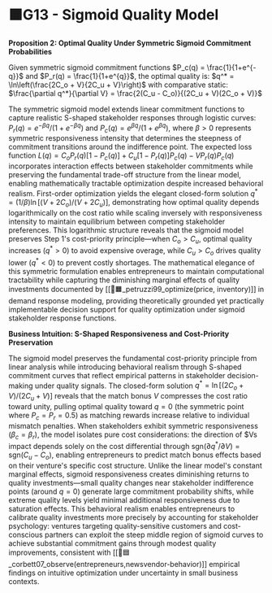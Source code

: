 # 🟧G13 - Sigmoid Quality Model

**Proposition 2: Optimal Quality Under Symmetric Sigmoid Commitment Probabilities**

Given symmetric sigmoid commitment functions $P_c(q) = \frac{1}{1+e^{-q}}$ and $P_r(q) = \frac{1}{1+e^{q}}$, the optimal quality is: $q^* = \ln\left(\frac{2C_o + V}{2C_u + V}\right)$ with comparative static: $\frac{\partial q^*}{\partial V} = \frac{2(C_u - C_o)}{(2C_u + V)(2C_o + V)}$

The symmetric sigmoid model extends linear commitment functions to capture realistic S-shaped stakeholder responses through logistic curves: $P_r(q) = e^{-βq}/(1 + e^{-βq})$ and $P_c(q) = e^{βq}/(1 + e^{βq})$, where $β > 0$ represents symmetric responsiveness intensity that determines the steepness of commitment transitions around the indifference point. The expected loss function $L(q) = C_o P_r(q)[1-P_c(q)] + C_u[1-P_r(q)]P_c(q) - V P_r(q)P_c(q)$ incorporates interaction effects between stakeholder commitments while preserving the fundamental trade-off structure from the linear model, enabling mathematically tractable optimization despite increased behavioral realism. First-order optimization yields the elegant closed-form solution $q^* = (1/β)\ln[(V + 2C_o)/(V + 2C_u)]$, demonstrating how optimal quality depends logarithmically on the cost ratio while scaling inversely with responsiveness intensity to maintain equilibrium between competing stakeholder preferences. This logarithmic structure reveals that the sigmoid model preserves Step 1's cost-priority principle—when $C_o > C_u$, optimal quality increases ($q^* > 0$) to avoid expensive overage, while $C_u > C_o$ drives quality lower ($q^* < 0$) to prevent costly shortages. The mathematical elegance of this symmetric formulation enables entrepreneurs to maintain computational tractability while capturing the diminishing marginal effects of quality investments documented by [[📜🟧_petruzzi99_optimize(price, inventory)]] in demand response modeling, providing theoretically grounded yet practically implementable decision support for quality optimization under sigmoid stakeholder response functions.     

**Business Intuition: S-Shaped Responsiveness and Cost-Priority Preservation**

The sigmoid model preserves the fundamental cost-priority principle from linear analysis while introducing behavioral realism through S-shaped commitment curves that reflect empirical patterns in stakeholder decision-making under quality signals. The closed-form solution $q^* = \ln[(2C_o + V)/(2C_u + V)]$ reveals that the match bonus $V$ compresses the cost ratio toward unity, pulling optimal quality toward $q = 0$ (the symmetric point where $P_c = P_r = 0.5$) as matching rewards increase relative to individual mismatch penalties. When stakeholders exhibit symmetric responsiveness ($β_c = β_r$), the model isolates pure cost considerations: the direction of $Vs impact depends solely on the cost differential through $\text{sgn}(\partial q^*/\partial V) = \text{sgn}(C_u - C_o)$, enabling entrepreneurs to predict match bonus effects based on their venture's specific cost structure. Unlike the linear model's constant marginal effects, sigmoid responsiveness creates diminishing returns to quality investments—small quality changes near stakeholder indifference points (around $q = 0$) generate large commitment probability shifts, while extreme quality levels yield minimal additional responsiveness due to saturation effects. This behavioral realism enables entrepreneurs to calibrate quality investments more precisely by accounting for stakeholder psychology: ventures targeting quality-sensitive customers and cost-conscious partners can exploit the steep middle region of sigmoid curves to achieve substantial commitment gains through modest quality improvements, consistent with [[📜🟦_corbett07_observe(entrepreneurs,newsvendor-behavior)]] empirical findings on intuitive optimization under uncertainty in small business contexts.